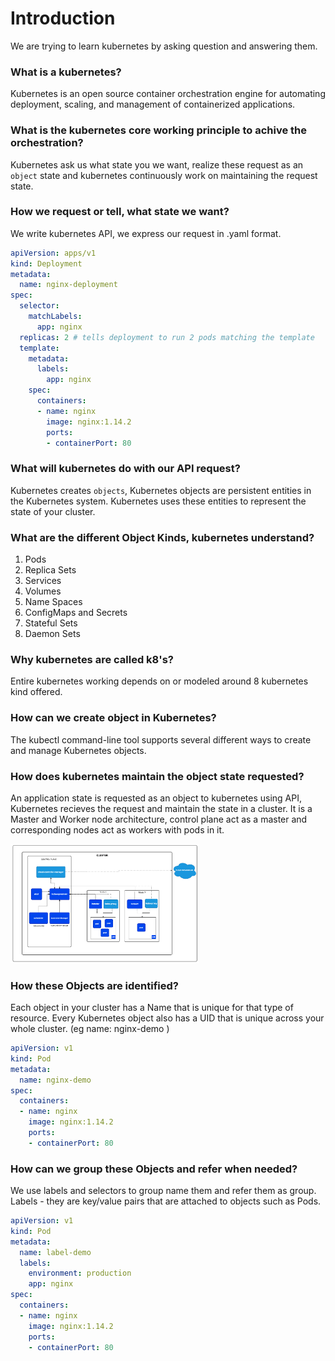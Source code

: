 # Introduction
We are trying to learn kubernetes by asking question and answering them.

### What is a kubernetes?
Kubernetes is an open source container orchestration engine for automating deployment, scaling, and management of containerized applications.

### What is the kubernetes core working principle to achive the orchestration?
Kubernetes ask us what state you we want, realize these request as an `object` state and kubernetes continuously work on maintaining the request state. 

### How we request or tell, what state we want?
We write kubernetes API, we express our request in .yaml format.

```yaml
apiVersion: apps/v1
kind: Deployment
metadata:
  name: nginx-deployment
spec:
  selector:
    matchLabels:
      app: nginx
  replicas: 2 # tells deployment to run 2 pods matching the template
  template:
    metadata:
      labels:
        app: nginx
    spec:
      containers:
      - name: nginx
        image: nginx:1.14.2
        ports:
        - containerPort: 80
```

### What will kubernetes do with our API request?
Kubernetes creates `objects`, Kubernetes objects are persistent entities in the Kubernetes system. Kubernetes uses these entities to represent the state of your cluster.

### What are the different Object Kinds, kubernetes understand?
1. Pods
2. Replica Sets
3. Services
4. Volumes
5. Name Spaces
6. ConfigMaps and Secrets
7. Stateful Sets
8. Daemon Sets

### Why kubernetes are called k8's?
Entire kubernetes working depends on or modeled around 8 kubernetes kind offered. 

### How can we create object in Kubernetes?
The kubectl command-line tool supports several different ways to create and manage Kubernetes objects.

### How does kubernetes maintain the object state requested?
An application state is requested as an object to kubernetes using API, Kubernetes recieves the request and maintain the state in a cluster. It is a Master and Worker node architecture, control plane act as a master and corresponding nodes act as workers with pods in it. <br />

<img src="../images/Kubernetes_cluster_architecture.png"  width="60%" height="30%">

### How these Objects are identified?
Each object in your cluster has a Name that is unique for that type of resource. Every Kubernetes object also has a UID that is unique across your whole cluster. (eg name: nginx-demo )

```yaml
apiVersion: v1
kind: Pod
metadata:
  name: nginx-demo
spec:
  containers:
  - name: nginx
    image: nginx:1.14.2
    ports:
    - containerPort: 80
```

### How can we group these Objects and refer when needed?
We use labels and selectors to group name them and refer them as group.
Labels - they are key/value pairs that are attached to objects such as Pods.
```yaml
apiVersion: v1
kind: Pod
metadata:
  name: label-demo
  labels:
    environment: production
    app: nginx
spec:
  containers:
  - name: nginx
    image: nginx:1.14.2
    ports:
    - containerPort: 80
```